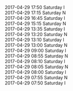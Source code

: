 2017-04-29 17:50 Saturday  I  
2017-04-29 17:15 Saturday  N  
2017-04-29 16:45 Saturday  I  
2017-04-29 15:15 Saturday  N  
2017-04-29 13:35 Saturday  I  
2017-04-29 13:20 Saturday  N  
2017-04-29 13:10 Saturday  I  
2017-04-29 13:00 Saturday  N  
2017-04-29 09:00 Saturday  I  
2017-04-29 08:55 Saturday  N  
2017-04-29 08:10 Saturday  I  
2017-04-29 08:05 Saturday  N  
2017-04-29 08:00 Saturday  I  
2017-04-29 07:55 Saturday  N  
2017-04-29 07:50 Saturday  I  
